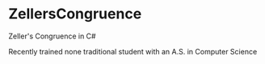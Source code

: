 # ZellersCongruence
Zeller's Congruence in C#

Recently trained none traditional student with an A.S. in Computer Science
